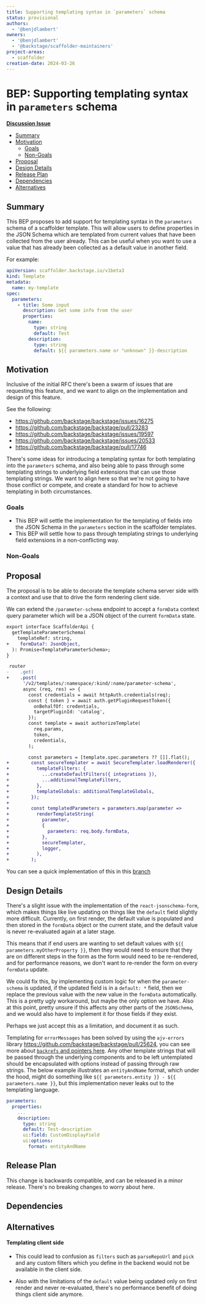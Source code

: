 ```yaml
---
title: Supporting templating syntax in `parameters` schema
status: provisional
authors:
  - '@benjdlambert'
owners:
  - '@benjdlambert'
  - '@backstage/scaffolder-maintainers'
project-areas:
  - scaffolder
creation-date: 2024-03-26
---
```


<!--
**Note:** When your BEP is complete, all these pre-existing comments should be removed

When editing BEPs, aim for tightly-scoped, single-topic PRs to keep discussions focused. If you disagree with what is already in a document, open a new PR with suggested changes.
-->

# BEP: Supporting templating syntax in `parameters` schema

<!-- Before merging the initial BEP PR, create a feature issue and update the below link. You can wait with this step until the BEP is ready to be merged. -->

[**Discussion Issue**](https://github.com/backstage/backstage/issues/16275)

- [Summary](#summary)
- [Motivation](#motivation)
  - [Goals](#goals)
  - [Non-Goals](#non-goals)
- [Proposal](#proposal)
- [Design Details](#design-details)
- [Release Plan](#release-plan)
- [Dependencies](#dependencies)
- [Alternatives](#alternatives)

## Summary

<!--
The summary of the BEP is a few paragraphs long and give a high-level overview of the features to be implemented. It should be possible to read *only* the summary and understand what the BEP is proposing to accomplish and what impact it has for users.
-->

This BEP proposes to add support for templating syntax in the `parameters` schema of a scaffolder template.
This will allow users to define properties in the JSON Schema which are templated from current values that have been collected from the user already.
This can be useful when you want to use a value that has already been collected as a default value in another field.

For example:

```yaml
apiVersion: scaffolder.backstage.io/v1beta3
kind: Template
metadata:
  name: my-template
spec:
  parameters:
    - title: Some input
      description: Get some info from the user
      properties:
        name:
          type: string
          default: Test
        description:
          type: string
          default: ${{ parameters.name or "unknown" }}-description
```

## Motivation

<!--
This section is for explicitly listing the motivation, goals, and non-goals of
this BEP. Describe why the change is important and the benefits to users.
-->

Inclusive of the initial RFC there's been a swarm of issues that are requesting this feature, and we want to align on the implementation and design of this feature.

See the following:

- https://github.com/backstage/backstage/issues/16275
- https://github.com/backstage/backstage/pull/23283
- https://github.com/backstage/backstage/issues/19597
- https://github.com/backstage/backstage/issues/20533
- https://github.com/backstage/backstage/pull/17746

There's some ideas for introducing a templating syntax for both templating into the `parameters` schema, and also being able to pass through some templating strings to underlying field extensions that can use those templating strings.
We want to align here so that we're not going to have those conflict or compete, and create a standard for how to achieve templating in both circumstances.

### Goals

<!--
List the specific goals of the BEP. What is it trying to achieve? How will we
know that this has succeeded?
-->

- This BEP will settle the implementation for the templating of fields into the JSON Schema in the `parameters` section in the scaffolder templates.
- This BEP will settle how to pass through templating strings to underlying field extensions in a non-conflicting way.

### Non-Goals

<!--
What is out of scope for this BEP? Listing non-goals helps to focus discussion
and make progress.
-->

## Proposal

The proposal is to be able to decorate the template schema server side with a context and use that to drive the form rendering client side.

We can extend the `/parameter-schema` endpoint to accept a `formData` context query parameter which will be a JSON object of the current `formData` state.

```diff
export interface ScaffolderApi {
  getTemplateParameterSchema(
    templateRef: string,
+    formData?: JsonObject,
  ): Promise<TemplateParameterSchema>;
}
```

```diff
 router
-    .get(
+    .post(
      '/v2/templates/:namespace/:kind/:name/parameter-schema',
      async (req, res) => {
        const credentials = await httpAuth.credentials(req);
        const { token } = await auth.getPluginRequestToken({
          onBehalfOf: credentials,
          targetPluginId: 'catalog',
        });
        const template = await authorizeTemplate(
          req.params,
          token,
          credentials,
        );

        const parameters = [template.spec.parameters ?? []].flat();
+        const secureTemplater = await SecureTemplater.loadRenderer({
+          templateFilters: {
+            ...createDefaultFilters({ integrations }),
+            ...additionalTemplateFilters,
+          },
+          templateGlobals: additionalTemplateGlobals,
+        });
+
+        const templatedParameters = parameters.map(parameter =>
+          renderTemplateString(
+            parameter,
+            {
+              parameters: req.body.formData,
+            },
+            secureTemplater,
+            logger,
+          ),
+        );
```

You can see a quick implementation of this in this [branch](https://github.com/backstage/backstage/compare/master...blam/templating-in-parameters)

## Design Details

There's a slight issue with the implementation of the `react-jsonschema-form`, which makes things like live updating on things like the `default` field slightly more difficult.
Currently, on first render, the default value is populated and then stored in the `formData` object or the current state, and the default value is never re-evaluated again at a later stage.

This means that if end users are wanting to set default values with `${{ parameters.myOtherProperty }}`, then they would need to ensure that they are on different steps in the form
as the form would need to be re-rendered, and for performance reasons, we don't want to re-render the form on every `formData` update.

We could fix this, by implementing custom logic for when the `parameter-schema` is updated, if the updated field is in a `default: *` field, then we replace the previous value with the new value in the `formData` automatically.
This is a pretty ugly workaround, but maybe the only option we have. Also at this point, pretty unsure if this affects any other parts of the `JSONSchema`, and we would also have to implement it for those fields if they exist.

Perhaps we just accept this as a limitation, and document it as such.

Templating for `errorMessages` has been solved by using the `ajv-errors` library https://github.com/backstage/backstage/pull/25624, you can see more about [`backrefs` and pointers here](https://ajv.js.org/packages/ajv-errors.html). Any other template strings that will be passed through the underlying components and to be left untemplated should be encapsulated with options instead of passing through raw strings. The below example illustrates an `entityAndName` format, which under the hood, might do something like `${{ parameters.entity }} - ${{ parameters.name }}`, but this implementation never leaks out to the templating language.

```yaml
parameters:
  properties:
    ...
    description:
      type: string
      default: Test-description
      ui:field: CustomDisplayField
      ui:options:
        format: entityAndName
```

## Release Plan

<!--
This section should describe the rollout process for any new features. It must take our version policies into account and plan for a phased rollout if this change affects any existing stable APIs.

If there is any particular feedback to be gathered during the rollout, this should be described here as well.
-->

This change is backwards compatible, and can be released in a minor release. There's no breaking changes to worry about here.

## Dependencies

<!--
List any dependencies that this work has on other BEPs or features.
-->

## Alternatives

<!--
What other approaches did you consider, and why did you rule them out? These do
not need to be as detailed as the proposal, but should include enough
information to express the idea and why it was not acceptable.
-->

#### Templating client side

- This could lead to confusion as `filters` such as `parseRepoUrl` and `pick` and any custom filters which you define in the backend would not be available in the client side.

- Also with the limitations of the `default` value being updated only on first render and never re-evaluated, there's no performance benefit of doing things client side anymore.
